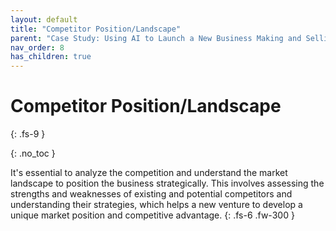 ```yaml
---
layout: default
title: "Competitor Position/Landscape"
parent: "Case Study: Using AI to Launch a New Business Making and Selling Umbrellas"
nav_order: 8
has_children: true
---
```


# Competitor Position/Landscape
{: .fs-9 }

{: .no_toc }


It's essential to analyze the competition and understand the market landscape to position 
the business strategically. This involves assessing the strengths and weaknesses of 
existing and potential competitors and understanding their strategies, which helps a new 
venture to develop a unique market position and competitive advantage.
{: .fs-6 .fw-300 }
